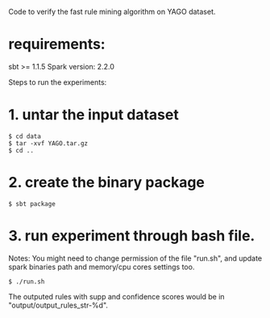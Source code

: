 Code to verify the fast rule mining algorithm on YAGO dataset.

# requirements:
sbt >= 1.1.5
Spark version: 2.2.0

Steps to run the experiments:

# 1. untar the input dataset

```console
$ cd data
$ tar -xvf YAGO.tar.gz
$ cd ..
```
# 2. create the binary package
```console
$ sbt package
```

# 3. run experiment through bash file.
Notes:
You might need to change permission of the file "run.sh", and update spark binaries path and memory/cpu cores settings too.

```console
$ ./run.sh
```

The outputed rules with supp and confidence scores would be in "output/output_rules_str-%d".
